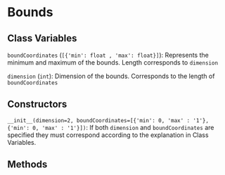 # Bounds

## Class Variables

`boundCoordinates` (`[{'min': float , 'max': float}]`): Represents the minimum and maximum of the bounds. Length corresponds to `dimension`

`dimension` (`int`): Dimension of the bounds. Corresponds to the length of `boundCoordinates`

## Constructors

`__init__(dimension=2, boundCoordinates=[{'min': 0, 'max' : '1'}, {'min': 0, 'max' : '1'}])`: If both `dimension` and `boundCoordinates` are specified they must correspond according to the explanation in Class Variables.

## Methods

